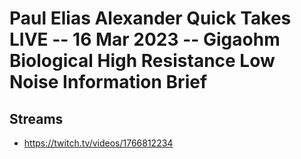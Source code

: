 # Paul Elias Alexander Quick Takes LIVE -- 16 Mar 2023 -- Gigaohm Biological High Resistance Low Noise Information Brief

## Streams
- https://twitch.tv/videos/1766812234

